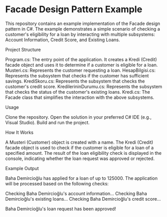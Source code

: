 # Facade Design Pattern Example

This repository contains an example implementation of the Facade design pattern in C#. 
The example demonstrates a simple scenario of checking a customer's eligibility for a loan by interacting with multiple subsystems: Account Information, Credit Score, and Existing Loans.

Project Structure

Program.cs: The entry point of the application. It creates a Kredi (Credit) facade object and uses it to determine if a customer is eligible for a loan.
Musteri.cs: Represents the customer requesting a loan.
HesapBilgisi.cs: Represents the subsystem that checks if the customer has sufficient savings.
KrediSkoru.cs: Represents the subsystem that checks the customer's credit score.
KredilerininDurumu.cs: Represents the subsystem that checks the status of the customer's existing loans.
Kredi.cs: The Facade class that simplifies the interaction with the above subsystems.

Usage

Clone the repository.
Open the solution in your preferred C# IDE (e.g., Visual Studio).
Build and run the project.

How It Works

A Musteri (Customer) object is created with a name.
The Kredi (Credit) facade object is used to check if the customer is eligible for a loan of a specified amount.
The result of the loan eligibility check is displayed in the console, indicating whether the loan request was approved or rejected.

Example Output

Baha Demircioğlu has applied for a loan of up to 125000. The application will be processed based on the following checks:

Checking Baha Demircioğlu's account information...
Checking Baha Demircioğlu's existing loans...
Checking Baha Demircioğlu's credit score...

Baha Demircioğlu's loan request has been approved!
